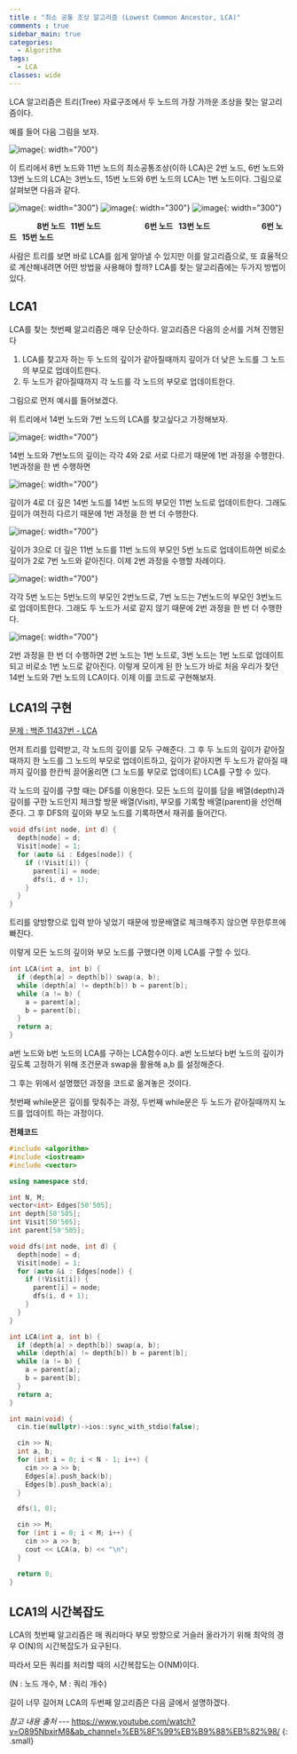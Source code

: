 ```yaml
---
title : "최소 공통 조상 알고리즘 (Lowest Common Ancestor, LCA)"
comments : true
sidebar_main: true
categories:
  - Algorithm
tags:
  - LCA
classes: wide
---
```


LCA 알고리즘은 트리(Tree) 자료구조에서 두 노드의 가장 가까운 조상을 찾는 알고리즘이다. 

예를 들어 다음 그림을 보자.

![image](/images/2023-4/LCA/base_tree.jpeg){: width="700"}

이 트리에서 8번 노드와 11번 노드의 최소공통조상(이하 LCA)은 2번 노드, 6번 노드와 13번 노드의 LCA는 3번노드, 15번 노드와 6번 노드의 LCA는 1번 노드이다. 그림으로 살펴보면 다음과 같다.

![image](/images/2023-4/LCA/8_11ex.jpeg){: width="300"}
![image](/images/2023-4/LCA/6_13ex.jpeg){: width="300"}
![image](/images/2023-4/LCA/6_15ex.jpeg){: width="300"}

**&nbsp;&nbsp;&nbsp;&nbsp;&nbsp;&nbsp;&nbsp;&nbsp;&nbsp;&nbsp;&nbsp;&nbsp;&nbsp;&nbsp;&nbsp;8번 노드&nbsp;&nbsp;&nbsp;11번 노드&nbsp;&nbsp;&nbsp;&nbsp;&nbsp;&nbsp;&nbsp;&nbsp;&nbsp;&nbsp;&nbsp;&nbsp;&nbsp;&nbsp;&nbsp;&nbsp;&nbsp;&nbsp;&nbsp;&nbsp;&nbsp;&nbsp;&nbsp;&nbsp;6번 노드&nbsp;&nbsp;&nbsp;13번 노드&nbsp;&nbsp;&nbsp;&nbsp;&nbsp;&nbsp;&nbsp;&nbsp;&nbsp;&nbsp;&nbsp;&nbsp;&nbsp;&nbsp;&nbsp;&nbsp;&nbsp;&nbsp;&nbsp;&nbsp;&nbsp;&nbsp;&nbsp;&nbsp;&nbsp;&nbsp;&nbsp;&nbsp;6번 노드&nbsp;&nbsp;&nbsp;15번 노드**

사람은 트리를 보면 바로 LCA를 쉽게 알아낼 수 있지만 이를 알고리즘으로, 또 효율적으로 계산해내려면 어떤 방법을 사용해야 할까? LCA를 찾는 알고리즘에는 두가지 방법이 있다.

## LCA1

LCA를 찾는 첫번째 알고리즘은 매우 단순하다. 알고리즘은 다음의 순서를 거쳐 진행된다

1. LCA를 찾고자 하는 두 노드의 깊이가 같아질때까지 깊이가 더 낮은 노드를 그 노드의 부모로 업데이트한다.
2. 두 노드가 같아질때까지 각 노드를 각 노드의 부모로 업데이트한다.

그림으로 먼저 예시를 들어보겠다.

위 트리에서 14번 노드와 7번 노드의 LCA를 찾고싶다고 가정해보자.

![image](/images/2023-4/LCA/14_7_1ex.jpg){: width="700"}

14번 노드와 7번노드의 깊이는 각각 4와 2로 서로 다르기 때문에 1번 과정을 수행한다. 1번과정을 한 번 수행하면

![image](/images/2023-4/LCA/14_7_2ex.jpg){: width="700"}

깊이가 4로 더 깊은 14번 노드를 14번 노드의 부모인 11번 노드로 업데이트한다. 그래도 깊이가 여전히 다르기 때문에 1번 과정을 한 번 더 수행한다.

![image](/images/2023-4/LCA/14_7_3ex.jpg){: width="700"}

깊이가 3으로 더 깊은 11번 노드를 11번 노드의 부모인 5번 노드로 업데이트하면 비로소 깊이가 2로 7번 노드와 같아진다. 이제 2번 과정을 수행할 차례이다.

![image](/images/2023-4/LCA/14_7_4ex.jpg){: width="700"}

각각 5번 노드는 5번노드의 부모인 2번노드로, 7번 노드는 7번노드의 부모인 3번노드로 업데이트한다. 그래도 두 노드가 서로 같지 않기 때문에 2번 과정을 한 번 더 수행한다.

![image](/images/2023-4/LCA/14_7_5ex.jpg){: width="700"}

2번 과정을 한 번 더 수행하면 2번 노드는 1번 노드로, 3번 노드는 1번 노드로 업데이트 되고 비로소 1번 노드로 같아진다. 이렇게 모이게 된 한 노드가 바로 처음 우리가 찾던 14번 노드와 7번 노드의 LCA이다. 이제 이를 코드로 구현해보자.

## LCA1의 구현

[문제 : 백준 11437번 - LCA](https://www.acmicpc.net/problem/11437)

먼저 트리를 입력받고, 각 노드의 깊이를 모두 구해준다. 그 후 두 노드의 깊이가 같아질 때까지 한 노드를 그 노드의 부모로 업데이트하고, 깊이가 같아지면 두 노드가 같아질 때까지 깊이를 한칸씩 끌어올리면 (그 노드를 부모로 업데이트) LCA를 구할 수 있다.

각 노드의 깊이를 구할 때는 DFS를 이용한다. 모든 노드의 깊이를 담을 배열(depth)과 깊이를 구한 노드인지 체크할 방문 배열(Visit), 부모를 기록할 배열(parent)을 선언해준다. 그 후 DFS의 깊이와 부모 노드를 기록하면서 재귀를 들어간다.

```c++
void dfs(int node, int d) {
  depth[node] = d;
  Visit[node] = 1;
  for (auto &i : Edges[node]) {
    if (!Visit[i]) {
      parent[i] = node;
      dfs(i, d + 1);
    }
  }
}
```

트리를 양방향으로 입력 받아 넣었기 때문에 방문배열로 체크해주지 않으면 무한루프에 빠진다.

이렇게 모든 노드의 깊이와 부모 노드를 구했다면 이제 LCA를 구할 수 있다.

```cpp
int LCA(int a, int b) {
  if (depth[a] > depth[b]) swap(a, b);
  while (depth[a] != depth[b]) b = parent[b];
  while (a != b) {
    a = parent[a];
    b = parent[b];
  }
  return a;
}
```

a번 노드와 b번 노드의 LCA를 구하는 LCA함수이다. a번 노드보다 b번 노드의 깊이가 깊도록 고정하기 위해 조건문과 swap을 활용해 a,b 를 설정해준다.

그 후는 위에서 설명했던 과정을 코드로 옮겨놓은 것이다.

첫번째 while문은 깊이를 맞춰주는 과정, 두번째 while문은 두 노드가 같아질때까지 노드를 업데이트 하는 과정이다. 

**전체코드**

```c++
#include <algorithm>
#include <iostream>
#include <vector>

using namespace std;

int N, M;
vector<int> Edges[50'505];
int depth[50'505];
int Visit[50'505];
int parent[50'505];

void dfs(int node, int d) {
  depth[node] = d;
  Visit[node] = 1;
  for (auto &i : Edges[node]) {
    if (!Visit[i]) {
      parent[i] = node;
      dfs(i, d + 1);
    }
  }
}

int LCA(int a, int b) {
  if (depth[a] > depth[b]) swap(a, b);
  while (depth[a] != depth[b]) b = parent[b];
  while (a != b) {
    a = parent[a];
    b = parent[b];
  }
  return a;
}

int main(void) {
  cin.tie(nullptr)->ios::sync_with_stdio(false);

  cin >> N;
  int a, b;
  for (int i = 0; i < N - 1; i++) {
    cin >> a >> b;
    Edges[a].push_back(b);
    Edges[b].push_back(a);
  }

  dfs(1, 0);

  cin >> M;
  for (int i = 0; i < M; i++) {
    cin >> a >> b;
    cout << LCA(a, b) << "\n";
  }

  return 0;
}
```

## LCA1의 시간복잡도

LCA의 첫번째 알고리즘은 매 쿼리마다 부모 방향으로 거슬러 올라가기 위해 최악의 경우 O(N)의 시간복잡도가 요구된다. 

따라서 모든 쿼리를 처리할 때의 시간복잡도는 O(NM)이다. 

(N : 노드 개수, M : 쿼리 개수)

길이 너무 길어져 LCA의 두번째 알고리즘은 다음 글에서 설명하겠다.

<cite>참고 내용 출처</cite> --- <https://www.youtube.com/watch?v=O895NbxirM8&ab_channel=%EB%8F%99%EB%B9%88%EB%82%98/>
{: .small}